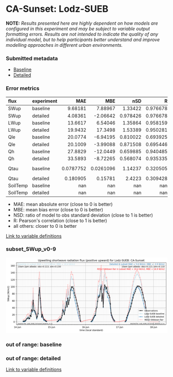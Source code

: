 # CA-Sunset: Lodz-SUEB

**NOTE:** *Results presented here are highly dependent on how models are configured in this experiment and may be subject to variable output formatting errors. Results are not intended to indicate the quality of any individual model, but to help participants better understand and improve modelling approaches in different urban environments.*

### Submitted metadata

- [Baseline](Lodz-SUEB_CA-Sunset_baseline_attrs.md)
- [Detailed](Lodz-SUEB_CA-Sunset_detailed_attrs.md)

### Error metrics

| flux     | experiment   |         MAE |         MBE |        nSD |          R |           5th |        95th |       RMSE |      cRMSE |        AMBE |       1-nSD |         1-R |     nSkewness |   nKurtosis |     Overlap |
|:---------|:-------------|------------:|------------:|-----------:|-----------:|--------------:|------------:|-----------:|-----------:|------------:|------------:|------------:|--------------:|------------:|------------:|
| SWup     | baseline     |   9.68181   |   7.88967   |   1.33422  |   0.976678 |   0.695833    |  27.525     |  14.121    |   0.417055 |   7.88967   |   0.334221  |   0.0233218 |   0.000796087 |   0.488236  |   0.130879  |
| SWup     | detailed     |   4.08361   |  -2.06642   |   0.978426 |   0.976678 |   0.759133    |   3.1083    |   6.37372  |   0.214716 |   2.06642   |   0.0215715 |   0.0233218 |   0.000796013 |   0.488237  |   0.0743337 |
| LWup     | baseline     |  13.6617    |   6.54046   |   1.35864  |   0.958159 |   7.56404     |  43.2       |  21.6318   |   0.492258 |   6.54046   |   0.358644  |   0.0418406 |   0.27569     |   0.618985  |   0.101606  |
| LWup     | detailed     |  19.9432    |  17.3498    |   1.53389  |   0.950281 |   3.14734     |  72.7821    |  32.6916   |   0.661487 |  17.3498    |   0.533891  |   0.0497187 |   0.459916    |   1.09502   |   0.112238  |
| Qle      | baseline     |  20.0774    |  -6.94195   |   0.810022 |   0.693925 |   7.0846      |  14.9692    |  33.9578   |   0.729346 |   6.94195   |   0.18998   |   0.306075  |   0.152249    |   0.671244  |   0.328711  |
| Qle      | detailed     |  20.1009    |  -3.99088   |   0.871508 |   0.695446 |   8.0149      |   6.2349    |  33.9539   |   0.739832 |   3.99088   |   0.128494  |   0.304554  |   0.186433    |   0.723045  |   0.347287  |
| Qh       | baseline     |  27.8829    | -12.0449    |   0.659885 |   0.940485 |  14.9369      |  90.2247    |  47.1557   |   0.440709 |  12.0449    |   0.340117  |   0.0595151 |   0.03307     |   0.15151   |   0.232439  |
| Qh       | detailed     |  33.5893    |  -8.72265   |   0.568074 |   0.935335 |  19.2124      | 112.755     |  53.4687   |   0.50993  |   8.72265   |   0.431928  |   0.0646647 |   0.098399    |   0.263348  |   0.387338  |
| Qtau     | baseline     |   0.0787752 |   0.0261096 |   1.14237  |   0.320505 |   6.87869e-05 |   0.0378694 |   0.119881 |   1.25409  |   0.0261096 |   0.142367  |   0.679495  |   0.0677911   |   0.0766991 |   0.161416  |
| Qtau     | detailed     |   0.180905  |   0.15781   |   2.4223   |   0.309428 |   0.0281387   |   0.378859  |   0.267643 |   2.317    |   0.15781   |   1.42229   |   0.690572  |   0.0443351   |   0.134637  |   0.471737  |
| SoilTemp | baseline     | nan         | nan         | nan        | nan        | nan           | nan         | nan        | nan        | nan         | nan         | nan         | nan           | nan         | nan         |
| SoilTemp | detailed     | nan         | nan         | nan        | nan        | nan           | nan         | nan        | nan        | nan         | nan         | nan         | nan           | nan         | nan         |

 - MAE: mean absolute error (close to 0 is better)
 - MBE: mean bias error (close to 0 is better)
 - NSD: ratio of model to obs standard deviation (close to 1 is better)
 - R: Pearson's correlation (close to 1 is better)
 - all others: closer to 0 is better

[Link to variable definitions](../modelattrs/variable_definitions.md)

### <a name="subset_swup_v0-9"></a>subset_SWup_v0-9
[![Lodz-SUEB_CA-Sunset_subset_SWup_v0-9.png](Lodz-SUEB_CA-Sunset_subset_SWup_v0-9.png)](Lodz-SUEB_CA-Sunset_subset_SWup_v0-9.png)

### out of range: baseline


### out of range: detailed



[Link to variable definitions](../modelattrs/variable_definitions.md)

